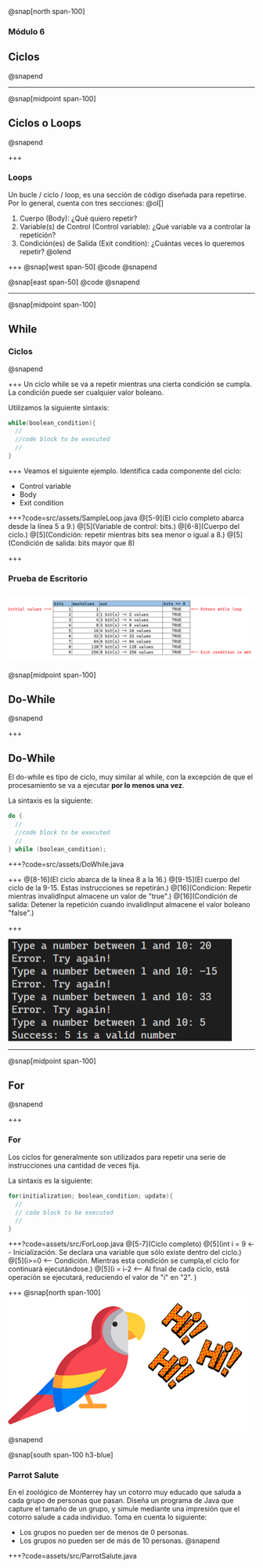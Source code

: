 @snap[north span-100]
### Módulo 6
## Ciclos
@snapend

---
@snap[midpoint span-100]
## Ciclos o Loops
@snapend

+++
### Loops
Un bucle / ciclo / loop, es una sección de código diseñada para repetirse. Por lo general, cuenta con tres secciones:
@ol[]
1. Cuerpo (Body): ¿Qué quiero repetir?
2. Variable(s) de Control (Control variable): ¿Qué variable va a controlar la repetición?
3. Condición(es) de Salida (Exit condition): ¿Cuántas veces lo queremos repetir?
@olend

+++
@snap[west span-50]
@code[](assets/src/Print5.java)
@snapend

@snap[east span-50]
@code[](assets/src/Loop5.java)
@snapend

---
@snap[midpoint span-100]
## While
### Ciclos
@snapend

+++
Un ciclo while se va a repetir mientras una cierta condición se cumpla. La condición puede ser cualquier valor boleano. 

Utilizamos la siguiente sintaxis:
```java
while(boolean_condition){
  //
  //code block to be executed
  //
}
```

+++
Veamos el siguiente ejemplo. Identifica cada componente del ciclo:
- Control variable
- Body
- Exit condition


+++?code=src/assets/SampleLoop.java
@[5-9](El ciclo completo abarca desde la línea 5 a 9.)
@[5](Variable de control: bits.)
@[6-8](Cuerpo del ciclo.)
@[5](Condición: repetir mientras bits sea menor o igual a 8.)
@[5](Condición de salida: bits mayor que 8)

+++
### Prueba de Escritorio
![](assets/img/prueba_de_escritorio.png)
---
@snap[midpoint span-100]
## Do-While
@snapend

+++
## Do-While
El do-while es tipo de ciclo, muy similar al while, con la excepción de que el procesamiento se va a ejecutar **por lo menos una vez**.

La sintaxis es la siguiente:
```java
do {
  //
  //code block to be executed
  //
} while (boolean_condition);
```

+++?code=src/assets/DoWhile.java

+++
@[8-16](El ciclo abarca de la línea 8 a la 16.)
@[9-15](El cuerpo del ciclo de la 9-15. Estas instrucciones se repetirán.)
@[16](Condicion: Repetir mientras invalidInput almacene un valor de "true".)
@[16](Condición de salida: Detener la repetición cuando invalidInput almacene el valor boleano "false".)

+++

![Image](assets/img/DoWhileSampleImage.png)

---
@snap[midpoint span-100]
## For
@snapend

+++
### For
Los ciclos for generalmente son utilizados para repetir una serie de instrucciones una cantidad de veces fija.

La sintaxis es la siguiente:

```java
for(initialization; boolean_condition; update){
  //
  // code block to be executed
  //
}
```

+++?code=assets/src/ForLoop.java
@[5-7](Ciclo completo)
@[5](int i = 9 <-- Inicialización. Se declara una variable que sólo existe dentro del ciclo.)
@[5](i>=0 <-- Condición. Mientras esta condición se cumpla,el ciclo for continuará ejecutándose.)
@[5](i = i-2 <-- Al final de cada ciclo, está operación se ejecutará, reduciendo el valor de "i" en "2". )

+++
@snap[north span-100]
![](assets/img/parrot1.png)
@snapend

@snap[south span-100 h3-blue]
### Parrot Salute
En el zoológico de Monterrey hay un cotorro muy educado que saluda a cada grupo de personas que pasan. Diseña un programa de Java que capture el tamaño de un grupo, y simule mediante una impresión que el cotorro salude a cada individuo.
Toma en cuenta lo siguiente:
- Los grupos no pueden ser de menos de 0 personas.
- Los grupos no pueden ser de más de 10 personas.
@snapend

+++?code=assets/src/ParrotSalute.java